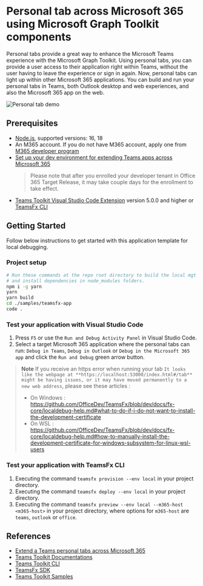 # Personal tab across Microsoft 365 using Microsoft Graph Toolkit components

Personal tabs provide a great way to enhance the Microsoft Teams experience with the Microsoft Graph Toolkit. Using personal tabs, you can provide a user access to their application right within Teams, without the user having to leave the experience or sign in again. Now, personal tabs can light up within other Microsoft 365 applications. You can build and run your personal tabs in Teams, both Outlook desktop and web experiences, and also the Microsoft 365 app on the web.

![Personal tab demo](https://user-images.githubusercontent.com/11220663/167839153-0aef6adc-450e-4b8c-a28f-7d27005d1093.png)

## Prerequisites

- [Node.js](https://nodejs.org/), supported versions: 16, 18
- An M365 account. If you do not have M365 account, apply one from [M365 developer program](https://developer.microsoft.com/microsoft-365/dev-program)
- [Set up your dev environment for extending Teams apps across Microsoft 365](https://aka.ms/teamsfx-m365-apps-prerequisites)
  > Please note that after you enrolled your developer tenant in Office 365 Target Release, it may take couple days for the enrollment to take effect.
- [Teams Toolkit Visual Studio Code Extension](https://aka.ms/teams-toolkit) version 5.0.0 and higher or [TeamsFx CLI](https://aka.ms/teamsfx-cli)

## Getting Started

Follow below instructions to get started with this application template for local debugging.

### Project setup

```bash
# Run these commands at the repo root directory to build the local mgt packages
# and install dependencies in node_modules folders.
npm i -g yarn
yarn
yarn build
cd ./samples/teamsfx-app
code .
```

### Test your application with Visual Studio Code

1. Press `F5` or use the `Run and Debug Activity Panel` in Visual Studio Code.
1. Select a target Microsoft 365 application where the personal tabs can run: `Debug in Teams`, `Debug in Outlook` or `Debug in the Microsoft 365 app` and click the `Run and Debug` green arrow button.

> **Note**
> If you receive an https error when running your tab `It looks like the webpage at **https://localhost:53000/index.html#/tab** might be having issues, or it may have moved permanently to a new web address`, please see these articles :
>
> - On Windows : https://github.com/OfficeDev/TeamsFx/blob/dev/docs/fx-core/localdebug-help.md#what-to-do-if-i-do-not-want-to-install-the-development-certificate
> - On WSL : https://github.com/OfficeDev/TeamsFx/blob/dev/docs/fx-core/localdebug-help.md#how-to-manually-install-the-development-certificate-for-windows-subsystem-for-linux-wsl-users

### Test your application with TeamsFx CLI

1. Executing the command `teamsfx provision --env local` in your project directory.
1. Executing the command `teamsfx deploy --env local` in your project directory.
1. Executing the command `teamsfx preview --env local --m365-host <m365-host>` in your project directory, where options for `m365-host` are `teams`, `outlook` or `office`.

## References

- [Extend a Teams personal tabs across Microsoft 365](https://docs.microsoft.com/microsoftteams/platform/m365-apps/extend-m365-teams-personal-tab?tabs=manifest-teams-toolkit)
- [Teams Toolkit Documentations](https://docs.microsoft.com/microsoftteams/platform/toolkit/teams-toolkit-fundamentals)
- [Teams Toolkit CLI](https://docs.microsoft.com/microsoftteams/platform/toolkit/teamsfx-cli)
- [TeamsFx SDK](https://docs.microsoft.com/microsoftteams/platform/toolkit/teamsfx-sdk)
- [Teams Toolkit Samples](https://github.com/OfficeDev/TeamsFx-Samples)
